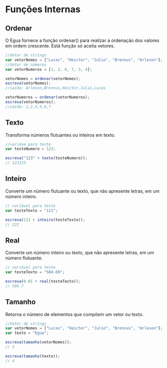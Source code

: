 # Funções Internas

## Ordenar

O Egua fornece a função ordenar() para realizar a ordenação dos valores em ordem crescente. Está função só aceita vetores.

```js
//Vetor de strings
var vetorNomes = ["Lucas", "Heictor", "Julio", "Brennus", "Arleson"];
//Vetor de números
var vetorNumeros = [1, 2, 6, 7, 3, 4];

vetorNomes = ordenar(vetorNomes);
escreva(vetorNomes);
//saída: Arleson,Brennus,Heictor,Julio,Lucas

vetorNumeros = ordenar(vetorNumeros);
escreva(vetorNumeros);
//saída: 1,2,3,4,6,7
```

## Texto

Transforma números flutuantes ou inteiros em texto.

```js
//variáve para teste
var testeNumero = 123;

escreva("123" + texto(testeNumero));
// 123123
```

## Inteiro

Converte um número flutuante ou texto, que não apresente letras, em um número inteiro.

```js
// variável para teste
var testeTexto = "111";

escreva(111 + inteiro(testeTexto));
// 222
```
## Real

Converte um número inteiro ou texto, que não apresente letras, em um número flutuante.

```js
// variável para teste
var testeTexto = "504.69";

escreva(0.01 + real(testeTexto));
// 504.7
```

## Tamanho

Retorna o número de elementos que compõem um vetor ou texto.

```js
//Vetor de strings
var vetorNomes = ["Lucas", "Heictor", "Julio", "Brennus", "Arleson"];
var texto = "Egua";

escreva(tamanho(vetorNomes));
// 5

escreva(tamanho(texto));
// 4
```
